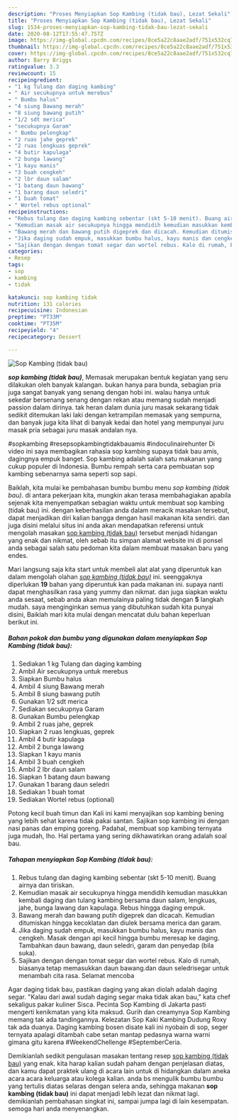 ```yaml
---
description: "Proses Menyiapkan Sop Kambing (tidak bau), Lezat Sekali"
title: "Proses Menyiapkan Sop Kambing (tidak bau), Lezat Sekali"
slug: 1534-proses-menyiapkan-sop-kambing-tidak-bau-lezat-sekali
date: 2020-08-12T17:55:47.757Z
image: https://img-global.cpcdn.com/recipes/8ce5a22c8aae2adf/751x532cq70/sop-kambing-tidak-bau-foto-resep-utama.jpg
thumbnail: https://img-global.cpcdn.com/recipes/8ce5a22c8aae2adf/751x532cq70/sop-kambing-tidak-bau-foto-resep-utama.jpg
cover: https://img-global.cpcdn.com/recipes/8ce5a22c8aae2adf/751x532cq70/sop-kambing-tidak-bau-foto-resep-utama.jpg
author: Barry Briggs
ratingvalue: 3.3
reviewcount: 15
recipeingredient:
- "1 kg Tulang dan daging kambing"
- " Air secukupnya untuk merebus"
- " Bumbu halus"
- "4 siung Bawang merah"
- "8 siung bawang putih"
- "1/2 sdt merica"
- "secukupnya Garam"
- " Bumbu pelengkap"
- "2 ruas jahe geprek"
- "2 ruas lengkuas geprek"
- "4 butir kapulaga"
- "2 bunga lawang"
- "1 kayu manis"
- "3 buah cengkeh"
- "2 lbr daun salam"
- "1 batang daun bawang"
- "1 barang daun seledri"
- "1 buah tomat"
- " Wortel rebus optional"
recipeinstructions:
- "Rebus tulang dan daging kambing sebentar (skt 5-10 menit). Buang airnya dan tiriskan."
- "Kemudian masak air secukupnya hingga mendidih kemudian masukkan kembali daging dan tulang kambing bersama daun salam, lengkuas, jahe, bunga lawang dan kapulaga. Rebus hingga daging empuk."
- "Bawang merah dan bawang putih digeprek dan dicacah. Kemudian ditumiskan hingga kecoklatan dan diulek bersama merica dan garam."
- "Jika daging sudah empuk, masukkan bumbu halus, kayu manis dan cengkeh. Masak dengan api kecil hingga bumbu meresap ke daging. Tambahkan daun bawang, daun seledri, garam dan penyedap (bila suka)."
- "Sajikan dengan dengan tomat segar dan wortel rebus. Kalo di rumah, biasanya tetap memasukkan daun bawang.dan daun seledrisegar untuk menambah cita rasa. Selamat mencoba"
categories:
- Resep
tags:
- sop
- kambing
- tidak

katakunci: sop kambing tidak 
nutrition: 131 calories
recipecuisine: Indonesian
preptime: "PT33M"
cooktime: "PT35M"
recipeyield: "4"
recipecategory: Dessert

---
```



![Sop Kambing (tidak bau)](https://img-global.cpcdn.com/recipes/8ce5a22c8aae2adf/751x532cq70/sop-kambing-tidak-bau-foto-resep-utama.jpg)

<b><i>sop kambing (tidak bau)</i></b>, Memasak merupakan bentuk kegiatan yang seru dilakukan oleh banyak kalangan. bukan hanya para bunda, sebagian pria juga sangat banyak yang senang dengan hobi ini. walau hanya untuk sekedar bersenang senang dengan rekan atau memang sudah menjadi passion dalam dirinya. tak heran dalam dunia juru masak sekarang tidak sedikit ditemukan laki laki dengan ketrampilan memasak yang sempurna, dan banyak juga kita lihat di banyak kedai dan hotel yang mempunyai juru masak pria sebagai juru masak andalan nya.

#sopkambing #resepsopkambingtidakbauamis #indoculinairehunter Di video ini saya membagikan rahasia sop kambing supaya tidak bau amis, dagingnya empuk banget. Sop kambing adalah salah satu makanan yang cukup populer di Indonesia. Bumbu rempah serta cara pembuatan sop kambing sebenarnya sama seperti sop sapi.

Baiklah, kita mulai ke pembahasan bumbu bumbu menu <i>sop kambing (tidak bau)</i>. di antara pekerjaan kita, mungkin akan terasa membahagiakan apabila sejenak kita menyempatkan sebagian waktu untuk membuat sop kambing (tidak bau) ini. dengan keberhasilan anda dalam meracik masakan tersebut, dapat menjadikan diri kalian bangga dengan hasil makanan kita sendiri. dan juga disini melalui situs ini anda akan mendapatkan referensi untuk mengolah masakan <u>sop kambing (tidak bau)</u> tersebut menjadi hidangan yang enak dan nikmat, oleh sebab itu simpan alamat website ini di ponsel anda sebagai salah satu pedoman kita dalam membuat masakan baru yang endes.


Mari langsung saja kita start untuk membeli alat alat yang diperuntuk kan dalam mengolah olahan <u><i>sop kambing (tidak bau)</i></u> ini. seenggaknya diperlukan <b>19</b> bahan yang diperuntuk kan pada makanan ini. supaya nanti dapat menghasilkan rasa yang yummy dan nikmat. dan juga siapkan waktu anda sesaat, sebab anda akan memulainya paling tidak dengan <b>5</b> langkah mudah. saya menginginkan semua yang dibutuhkan sudah kita punyai disini, Baiklah mari kita mulai dengan mencatat dulu bahan keperluan berikut ini.

<!--inarticleads1-->

##### Bahan pokok dan bumbu yang digunakan dalam menyiapkan Sop Kambing (tidak bau):

1. Sediakan 1 kg Tulang dan daging kambing
1. Ambil  Air secukupnya untuk merebus
1. Siapkan  Bumbu halus
1. Ambil 4 siung Bawang merah
1. Ambil 8 siung bawang putih
1. Gunakan 1/2 sdt merica
1. Sediakan secukupnya Garam
1. Gunakan  Bumbu pelengkap
1. Ambil 2 ruas jahe, geprek
1. Siapkan 2 ruas lengkuas, geprek
1. Ambil 4 butir kapulaga
1. Ambil 2 bunga lawang
1. Siapkan 1 kayu manis
1. Ambil 3 buah cengkeh
1. Ambil 2 lbr daun salam
1. Siapkan 1 batang daun bawang
1. Gunakan 1 barang daun seledri
1. Sediakan 1 buah tomat
1. Sediakan  Wortel rebus (optional)


Potong kecil buah timun dan Kali ini kami menyajikan sop kambing bening yang lebih sehat karena tidak pakai santan. Sajikan sop kambing ini dengan nasi panas dan emping goreng. Padahal, membuat sop kambing ternyata juga mudah, lho. Hal pertama yang sering dikhawatirkan orang adalah soal bau. 

<!--inarticleads2-->

##### Tahapan menyiapkan Sop Kambing (tidak bau):

1. Rebus tulang dan daging kambing sebentar (skt 5-10 menit). Buang airnya dan tiriskan.
1. Kemudian masak air secukupnya hingga mendidih kemudian masukkan kembali daging dan tulang kambing bersama daun salam, lengkuas, jahe, bunga lawang dan kapulaga. Rebus hingga daging empuk.
1. Bawang merah dan bawang putih digeprek dan dicacah. Kemudian ditumiskan hingga kecoklatan dan diulek bersama merica dan garam.
1. Jika daging sudah empuk, masukkan bumbu halus, kayu manis dan cengkeh. Masak dengan api kecil hingga bumbu meresap ke daging. Tambahkan daun bawang, daun seledri, garam dan penyedap (bila suka).
1. Sajikan dengan dengan tomat segar dan wortel rebus. Kalo di rumah, biasanya tetap memasukkan daun bawang.dan daun seledrisegar untuk menambah cita rasa. Selamat mencoba


Agar daging tidak bau, pastikan daging yang akan diolah adalah daging segar. &#34;Kalau dari awal sudah daging segar maka tidak akan bau,&#34; kata chef sekaligus pakar kuliner Sisca. Pecinta Sop Kambing di Jakarta pasti mengerti kenikmatan yang kita maksud. Gurih dan creamynya Sop Kambing memang tak ada tandingannya. Kelezatan Sop Kaki Kambing Dudung Roxy tak ada duanya. Daging kambing bosen disate kali ini nyobain di sop, seger ternyata apalagi ditambah cabe setan mantap pedasnya warna warni gimana gitu karena #WeekendChellenge #SeptemberCeria. 

Demikianlah sedikit pengulasan masakan tentang resep <u>sop kambing (tidak bau)</u> yang enak. kita harap kalian sudah paham dengan penjelasan diatas, dan kamu dapat praktek ulang di acara lain untuk di hidangkan dalam aneka acara acara keluarga atau kolega kalian. anda bs mengulik bumbu bumbu yang tertulis diatas selaras dengan selera anda, sehingga makanan <b>sop kambing (tidak bau)</b> ini dapat menjadi lebih lezat dan nikmat lagi. demikianlah pembahasan singkat ini, sampai jumpa lagi di lain kesempatan. semoga hari anda menyenangkan.
